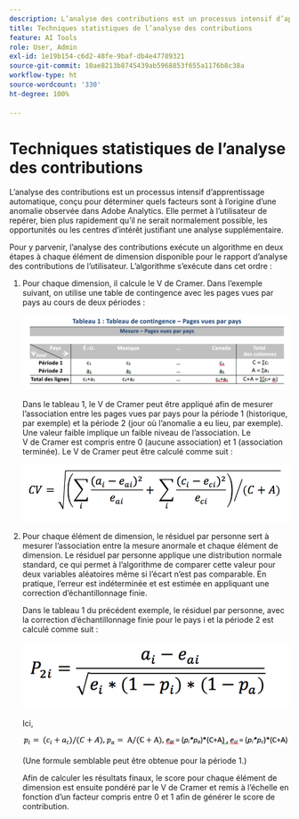 ```yaml
---
description: L’analyse des contributions est un processus intensif d’apprentissage automatique, conçu pour déterminer quels facteurs sont à l’origine d’une anomalie observée dans Adobe Analytics. Elle permet à l’utilisateur de repérer, bien plus rapidement qu’il ne serait normalement possible, les opportunités ou les centres d’intérêt justifiant une analyse supplémentaire.
title: Techniques statistiques de l’analyse des contributions
feature: AI Tools
role: User, Admin
exl-id: 1e19b154-c6d2-48fe-9baf-db4e47789321
source-git-commit: 10ae8213b8745439ab5968853f655a1176b8c38a
workflow-type: ht
source-wordcount: '330'
ht-degree: 100%

---
```


# Techniques statistiques de l’analyse des contributions

L’analyse des contributions est un processus intensif d’apprentissage automatique, conçu pour déterminer quels facteurs sont à l’origine d’une anomalie observée dans Adobe Analytics. Elle permet à l’utilisateur de repérer, bien plus rapidement qu’il ne serait normalement possible, les opportunités ou les centres d’intérêt justifiant une analyse supplémentaire.

Pour y parvenir, l’analyse des contributions exécute un algorithme en deux étapes à chaque élément de dimension disponible pour le rapport d’analyse des contributions de l’utilisateur. L’algorithme s’exécute dans cet ordre :

1. Pour chaque dimension, il calcule le V de Cramer. Dans l’exemple suivant, on utilise une table de contingence avec les pages vues par pays au cours de deux périodes :

   ![](assets/contingency_table.png)

   Dans le tableau 1, le V de Cramer peut être appliqué afin de mesurer l’association entre les pages vues par pays pour la période 1 (historique, par exemple) et la période 2 (jour où l’anomalie a eu lieu, par exemple). Une valeur faible implique un faible niveau de l’association. Le V de Cramer est compris entre 0 (aucune association) et 1 (association terminée). Le V de Cramer peut être calculé comme suit :

   ![](assets/cramers-v.png)

1. Pour chaque élément de dimension, le résiduel par personne sert à mesurer l’association entre la mesure anormale et chaque élément de dimension. Le résiduel par personne applique une distribution normale standard, ce qui permet à l’algorithme de comparer cette valeur pour deux variables aléatoires même si l’écart n’est pas comparable. En pratique, l’erreur est indéterminée et est estimée en appliquant une correction d’échantillonnage finie.

   Dans le tableau 1 du précédent exemple, le résiduel par personne, avec la correction d’échantillonnage finie pour le pays i et la période 2 est calculé comme suit :

   ![](assets/persons-residual.png)

   Ici,

   ![](assets/pr-example.png)

   (Une formule semblable peut être obtenue pour la période 1.)

   Afin de calculer les résultats finaux, le score pour chaque élément de dimension est ensuite pondéré par le V de Cramer et remis à l’échelle en fonction d’un facteur compris entre 0 et 1 afin de générer le score de contribution.
